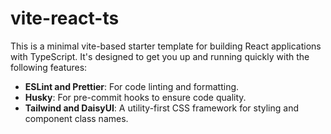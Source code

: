 # vite-react-ts

This is a minimal vite-based starter template for building React applications with TypeScript. It's designed to get you up and running quickly with the following features:

- **ESLint and Prettier**: For code linting and formatting.
- **Husky**: For pre-commit hooks to ensure code quality.
- **Tailwind and DaisyUI**: A utility-first CSS framework for styling and component class names.
